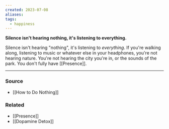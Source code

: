 ```yaml
---
created: 2023-07-08
aliases: 
tags:
  - happiness
---
```

**Silence isn't hearing nothing, it's listening to everything.**

Silence isn't hearing "nothing", it's listening to *everything*. If you're walking along, listening to music or whatever else in your headphones, you're not hearing nature. You're not hearing the city you're in, or the sounds of the park. You don't fully have [[Presence]].

---
### Source
- [[How to Do Nothing]]

### Related
- [[Presence]]
- [[Dopamine Detox]]
